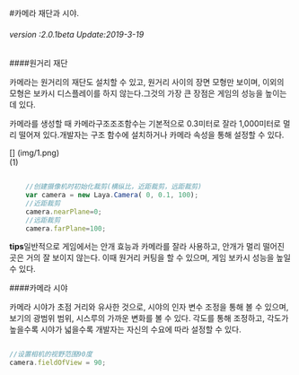 #카메라 재단과 시야.

###### *version :2.0.1beta   Update:2019-3-19*

####원거리 재단

카메라는 원거리의 재단도 설치할 수 있고, 원거리 사이의 장면 모형만 보이며, 이외의 모형은 보카시 디스플레이를 하지 않는다.그것의 가장 큰 장점은 게임의 성능을 높이는 데 있다.

카메라를 생성할 때 카메라구조조조함수는 기본적으로 0.3미터로 잘라 1,000미터로 멀리 떨어져 있다.개발자는 구조 함수에 설치하거나 카메라 속성을 통해 설정할 수 있다.

[] (img/1.png)<br>(1)


```typescript

    //创建摄像机时初始化裁剪(横纵比，近距裁剪，远距裁剪)
    var camera = new Laya.Camera( 0, 0.1, 100);
    //近距裁剪
    camera.nearPlane=0;
    //远距裁剪
    camera.farPlane=100;
```


**tips**일반적으로 게임에서는 안개 효능과 카메라를 잘라 사용하고, 안개가 멀리 떨어진 곳은 거의 잘 보이지 않는다. 이때 원거리 커팅을 할 수 있으며, 게임 보카시 성능을 높일 수 있다.

####카메라 시야

카메라 시야가 초점 거리와 유사한 것으로, 시야의 인자 변수 조정을 통해 볼 수 있으며, 보기의 광범위 범위, 시스루의 가까운 변화를 볼 수 있다. 각도를 통해 조정하고, 각도가 높을수록 시야가 넓을수록 개발자는 자신의 수요에 따라 설정할 수 있다.


```typescript

//设置相机的视野范围90度
camera.fieldOfView = 90;
```

